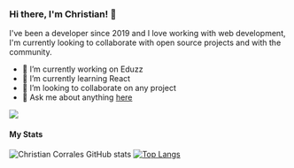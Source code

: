 ### Hi there, I'm Christian! 👋

I've been a developer since 2019 and I love working with web development, I'm currently looking to collaborate with open source projects and with the community.

- 🔭 I’m currently working on Eduzz
- 🌱 I’m currently learning React
- 👯 I’m looking to collaborate on any project
- 💬 Ask me about anything [here](https://github.com/ChrisCorrales/ChrisCorrales/issues)

<img src="./socialmedia.svg" />

#### My Stats

![Christian Corrales GitHub stats](https://github-readme-stats.vercel.app/api?username=chriscorrales&show_icons=true&theme=graywhite&line_height=25&hide_title=true) [![Top Langs](https://github-readme-stats.vercel.app/api/top-langs/?username=chriscorrales&theme=graywhite&hide=html)](https://github.com/chriscorrales/github-readme-stats)

<!--
**ChrisCorrales/ChrisCorrales** is a ✨ _special_ ✨ repository because its `README.md` (this file) appears on your GitHub profile.

Here are some ideas to get you started:

- 🔭 I’m currently working on ...
- 🌱 I’m currently learning ...
- 👯 I’m looking to collaborate on ...
- 🤔 I’m looking for help with ...
- 💬 Ask me about ...
- 📫 How to reach me: ...
- 😄 Pronouns: ...
- ⚡ Fun fact: ...
  -->
